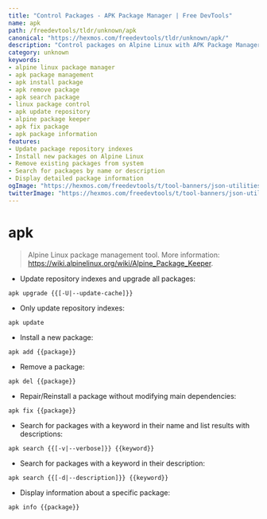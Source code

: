 ```yaml
---
title: "Control Packages - APK Package Manager | Free DevTools"
name: apk
path: /freedevtools/tldr/unknown/apk
canonical: "https://hexmos.com/freedevtools/tldr/unknown/apk/"
description: "Control packages on Alpine Linux with APK Package Manager. Easily update, install, remove and search packages on your system. Free online tool, no registration required."
category: unknown
keywords:
- alpine linux package manager
- apk package management
- apk install package
- apk remove package
- apk search package
- linux package control
- apk update repository
- alpine package keeper
- apk fix package
- apk package information
features:
- Update package repository indexes
- Install new packages on Alpine Linux
- Remove existing packages from system
- Search for packages by name or description
- Display detailed package information
ogImage: "https://hexmos.com/freedevtools/t/tool-banners/json-utilities-banner.png"
twitterImage: "https://hexmos.com/freedevtools/t/tool-banners/json-utilities-banner.png"
---
```


# apk

> Alpine Linux package management tool.
> More information: <https://wiki.alpinelinux.org/wiki/Alpine_Package_Keeper>.

- Update repository indexes and upgrade all packages:

`apk upgrade {{[-U|--update-cache]}}`

- Only update repository indexes:

`apk update`

- Install a new package:

`apk add {{package}}`

- Remove a package:

`apk del {{package}}`

- Repair/Reinstall a package without modifying main dependencies:

`apk fix {{package}}`

- Search for packages with a keyword in their name and list results with descriptions:

`apk search {{[-v|--verbose]}} {{keyword}}`

- Search for packages with a keyword in their description:

`apk search {{[-d|--description]}} {{keyword}}`

- Display information about a specific package:

`apk info {{package}}`

